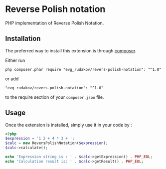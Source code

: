 Reverse Polish notation
========================
PHP implementation of Reverse Polish Notation.

Installation
------------

The preferred way to install this extension is through [composer](http://getcomposer.org/download/).

Either run

```
php composer.phar require "evg_rudakov/revers-polish-notation": "^1.0"
```

or add

```
"evg_rudakov/revers-polish-notation": "^1.0"
```

to the require section of your `composer.json` file.


Usage
-----

Once the extension is installed, simply use it in your code by  :

```php
<?php
$expression = '1 2 + 4 * 3 + ';
$calc = new ReversPolishNotation($expression);
$calc->calculate();

echo 'Expression string is : ' . $calc->getExpression() . PHP_EOL;
echo 'Calculation result is: ' . $calc->getResult() . PHP_EOL;

```